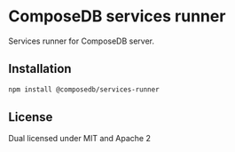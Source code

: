 # ComposeDB services runner

Services runner for ComposeDB server.

## Installation

```sh
npm install @composedb/services-runner
```

## License

Dual licensed under MIT and Apache 2
